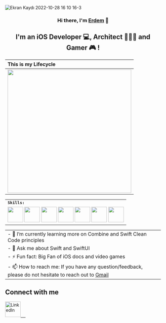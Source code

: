 
![Ekran Kaydı 2022-10-28 16 10 16-3](https://user-images.githubusercontent.com/73407945/198605685-a1885fa8-358b-467d-a3ff-68d4bec81790.gif)

<h3 align="center">
Hi there, I'm <a href="https://www.linkedin.com/in/erdempapakci/" target="_blank" rel="noreferrer">Erdem</a> 👋
</h3>

<h2 align="center">
I'm an iOS Developer 💻,  Architect 👷🏼‍♂️ and Gamer 🎮 !
</h2> 


| This is my Lifecycle   | 
| :----------- |
| <img src="https://user-images.githubusercontent.com/73407945/198621468-bb3b1770-ae0a-4bb7-9269-c81b7ff99c96.png" width="400" height="400" /> |  

<div align=left>
<table>
    <tr>
        <td colspan="8">
        <strong><samp>Skills:</samp></strong>
        </td>
    </tr>
        <tr>
        <td colspan="8">
        <a href="https://developer.apple.com/swift/"><img src="https://img.icons8.com/color/480/000000/swift.png" width=50></a>
        <a href="https://developer.apple.com/xcode/swiftui/"><img src="https://img.icons8.com/color/480/000000/swiftui.png" width=50></a>
        <a href="https://developer.apple.com/xcode/"><img src="https://img.icons8.com/color/480/000000/xcode.png" width=50></a>
        <a href="https://www.figma.com/"><img src="https://img.icons8.com/color/480/000000/figma.png" width=50></a>
        <a href="https://www.adobe.com/tr/products/xd.html"><img src="https://img.icons8.com/color/480/000000/adobe-xd--v1.png" width=50></a>
        <a href="https://git-scm.com/"><img src="https://img.icons8.com/color/480/000000/git.png" width=50></a>
        <a href="https://firebase.google.com/"><img src="https://img.icons8.com/color/480/000000/firebase.png" width=50></a>            
        </td>
    </tr>
</table>
</div>

| | 
| :----------- |
| - 🌱 I’m currently learning more on Combine and Swift Clean Code principles| 
|- 💬 Ask me about Swift and SwiftUI| 
|- ⚡ Fun fact: Big Fan of iOS docs and video games  | 
| - 📫 How to reach me: If you have any question/feedback, please do not hesitate to reach out to  [Gmail](mailto:erdempapakcii@gmail.com)| 


##  Connect with me

</p>
<p align="left">
  <a href="https://www.linkedin.com/in/erdempapakci/" target="_blank">
    <img alt="LinkedIn" src="https://upload.wikimedia.org/wikipedia/commons/thumb/c/ca/LinkedIn_logo_initials.png/768px-LinkedIn_logo_initials.png"
      width="50" height="50"> &nbsp;&nbsp;&nbsp;

</p>
